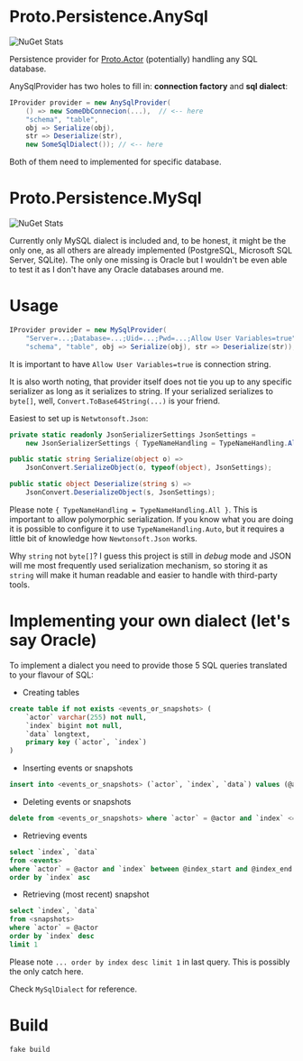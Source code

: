 # Proto.Persistence.AnySql

![NuGet Stats](https://img.shields.io/nuget/v/Proto.Persistence.AnySql.svg)

Persistence provider for [Proto.Actor](http://proto.actor/) (potentially) handling any SQL database.

AnySqlProvider has two holes to fill in: **connection factory** and **sql dialect**:

```csharp
IProvider provider = new AnySqlProvider(
    () => new SomeDbConnecion(...),  // <-- here
    "schema", "table",
    obj => Serialize(obj),
    str => Deserialize(str),
    new SomeSqlDialect()); // <-- here
```

Both of them need to implemented for specific database.

# Proto.Persistence.MySql

![NuGet Stats](https://img.shields.io/nuget/v/Proto.Persistence.MySql.svg)

Currently only MySQL dialect is included and, to be honest, it might be the only one, as all others are already implemented (PostgreSQL, Microsoft SQL Server, SQLite). The only one missing is Oracle but I wouldn't be even able to test it as I don't have any Oracle databases around me.

# Usage

```csharp
IProvider provider = new MySqlProvider(
    "Server=...;Database=...;Uid=...;Pwd=...;Allow User Variables=true",
    "schema", "table", obj => Serialize(obj), str => Deserialize(str));
```

It is important to have `Allow User Variables=true` is connection string.

It is also worth noting, that provider itself does not tie you up to any specific serializer as long as it serializes to string.
If your serialized serializes to `byte[]`, well, `Convert.ToBase64String(...)` is your friend.

Easiest to set up is `Netwtonsoft.Json`:

```csharp
private static readonly JsonSerializerSettings JsonSettings = 
    new JsonSerializerSettings { TypeNameHandling = TypeNameHandling.All };

public static string Serialize(object o) =>
    JsonConvert.SerializeObject(o, typeof(object), JsonSettings);

public static object Deserialize(string s) =>
    JsonConvert.DeserializeObject(s, JsonSettings);
```

Please note `{ TypeNameHandling = TypeNameHandling.All }`. This is important to allow polymorphic serialization. If you know what you are doing it is possible to configure it to use `TypeNameHandling.Auto`, but it requires a little bit of knowledge how `Newtonsoft.Json` works.

Why `string` not `byte[]`?
I guess this project is still in *debug* mode and JSON will me most frequently used serialization mechanism, so storing it as `string` will make it human readable and easier to handle with third-party tools. 

# Implementing your own dialect (let's say Oracle)

To implement a dialect you need to provide those 5 SQL queries translated to your flavour of SQL:

* Creating tables

```sql
create table if not exists <events_or_snapshots> (
    `actor` varchar(255) not null,
    `index` bigint not null,
    `data` longtext,
    primary key (`actor`, `index`)
)
```

* Inserting events or snapshots

```sql
insert into <events_or_snapshots> (`actor`, `index`, `data`) values (@actor, @index, @data)
```

* Deleting events or snapshots

```sql
delete from <events_or_snapshots> where `actor` = @actor and `index` <= @index_end
```

* Retrieving events

```sql
select `index`, `data`
from <events>
where `actor` = @actor and `index` between @index_start and @index_end
order by `index` asc
```

* Retrieving (most recent) snapshot

```sql
select `index`, `data`
from <snapshots>
where `actor` = @actor
order by `index` desc
limit 1
```

Please note `... order by index desc limit 1` in last query. This is possibly the only catch here.

Check `MySqlDialect` for reference.

# Build

```shell
fake build
```

